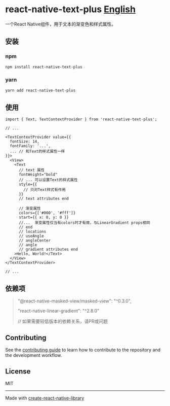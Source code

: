 # react-native-text-plus [English](README_CN.md)

一个React Native组件，用于文本的渐变色和样式属性。

## 安装

### npm

```sh
npm install react-native-text-plus
```

### yarn

```sh
yarn add react-native-text-plus
```

## 使用

```tsx
import { Text, TextContextProvider } from 'react-native-text-plus';

// ...

<TextContextProvider value={{
  fontSize: 14,
  fontFamily: '...',
  ... // 和Text的样式属性一样
}}>
  <View>
    <Text
      // text 属性
      fontWeight="bold"
      // ... 可以设置Text的样式属性
      style={{
        // 只对Text样式有作用
      }}
      // text attributes end

      // 渐变属性
      colors={['#000', '#fff']}
      start={{ x: 0, y: 0 }}
      //...  渐变属性仅当有colors时才有效，与LinearGradient props相同
      // end
      // locations
      // useAngle
      // angleCenter
      // angle
      // gradient attributes end
    >Hello, World!</Text>
  </View>
</TextContextProvider>

// ...

```

## 依赖项

> "@react-native-masked-view/masked-view": "^0.3.0",
>
> "react-native-linear-gradient": "^2.8.0"
>
> // 如果需要较低版本的依赖关系，请PR或问题

## Contributing

See the [contributing guide](CONTRIBUTING.md) to learn how to contribute to the repository and the development workflow.

## License

MIT

---

Made with [create-react-native-library](https://github.com/callstack/react-native-builder-bob)
